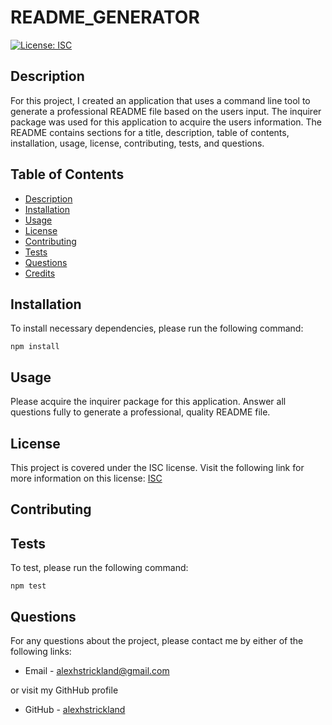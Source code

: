 # README_GENERATOR

  [![License: ISC](https://img.shields.io/badge/License-ISC-blue.svg)](https://opensource.org/licenses/ISC)

  ## Description
  For this project, I created an application that uses a command line tool to generate a professional README file based on the users input. The inquirer package was used for this application to acquire the users information. The README contains sections for a title, description, table of contents, installation, usage, license, contributing, tests, and questions.

  ## Table of Contents

  * [Description](#Description)
  * [Installation](#Installation)
  * [Usage](#Usage)
  * [License](#License)
  * [Contributing](#contributing)
  * [Tests](#Tests)
  * [Questions](#Questions)
  * [Credits](#Credits)

  ## Installation

  To install necessary dependencies, please run the following command:
  ```
  npm install
  ```

  ## Usage
  Please acquire the inquirer package for this application. Answer all questions fully to generate a professional, quality README file.

  ## License
  This project is covered under the ISC license. Visit the following link for more information on this license: [ISC](https://opensource.org/licenses/ISC)


  ## Contributing
  

  ## Tests
  To test, please run the following command:
  ```
  npm test
  ```

  ## Questions
  For any questions about the project, please contact me by either of the following links:
  
  * Email - alexhstrickland@gmail.com 
  
  or visit my GithHub profile
  
  * GitHub - [alexhstrickland](https://github.com/alexhstrickland)

